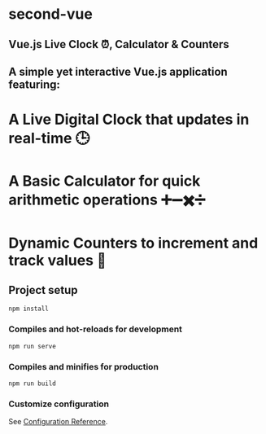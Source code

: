 # second-vue

## Vue.js Live Clock ⏰, Calculator & Counters
## A simple yet interactive Vue.js application featuring:
# A Live Digital Clock that updates in real-time 🕒
# A Basic Calculator for quick arithmetic operations ➕➖✖️➗
# Dynamic Counters to increment and track values 🔢

## Project setup
```
npm install
```

### Compiles and hot-reloads for development
```
npm run serve
```

### Compiles and minifies for production
```
npm run build
```

### Customize configuration
See [Configuration Reference](https://cli.vuejs.org/config/).
